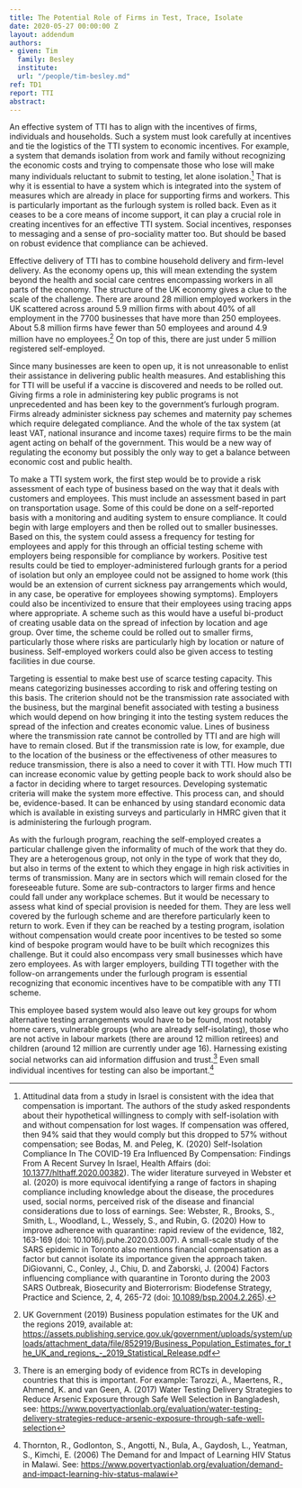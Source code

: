 ```yaml
---
title: The Potential Role of Firms in Test, Trace, Isolate
date: 2020-05-27 00:00:00 Z
layout: addendum
authors:
- given: Tim
  family: Besley
  institute: 
  url: "/people/tim-besley.md"
ref: TD1
report: TTI
abstract: 
---
```


An effective system of TTI has to align with the incentives of firms,
individuals and households. Such a system must look carefully at
incentives and tie the logistics of the TTI system to economic
incentives. For example, a system that demands isolation from work and
family without recognizing the economic costs and trying to compensate
those who lose will make many individuals reluctant to submit to
testing, let alone isolation.[^1] That is why it is essential to have a
system which is integrated into the system of measures which are already
in place for supporting firms and workers. This is particularly
important as the furlough system is rolled back. Even as it ceases to be
a core means of income support, it can play a crucial role in creating
incentives for an effective TTI system. Social incentives, responses to
messaging and a sense of pro-sociality matter too. But should be based
on robust evidence that compliance can be achieved.

Effective delivery of TTI has to combine household delivery and
firm-level delivery. As the economy opens up, this will mean extending
the system beyond the health and social care centres encompassing
workers in all parts of the economy. The structure of the UK economy
gives a clue to the scale of the challenge. There are around 28 million
employed workers in the UK scattered across around 5.9 million firms
with about 40% of all employment in the 7700 businesses that have more
than 250 employees. About 5.8 million firms have fewer than 50 employees
and around 4.9 million have no employees.[^2] On top of this, there are
just under 5 million registered self-employed.

Since many businesses are keen to open up, it is not unreasonable to
enlist their assistance in delivering public health measures. And
establishing this for TTI will be useful if a vaccine is discovered and
needs to be rolled out. Giving firms a role in administering key public
programs is not unprecedented and has been key to the government’s
furlough program. Firms already administer sickness pay schemes and
maternity pay schemes which require delegated compliance. And the whole
of the tax system (at least VAT, national insurance and income taxes)
require firms to be the main agent acting on behalf of the government.
This would be a new way of regulating the economy but possibly the only
way to get a balance between economic cost and public health.

To make a TTI system work, the first step would be to provide a risk
assessment of each type of business based on the way that it deals with
customers and employees. This must include an assessment based in part
on transportation usage. Some of this could be done on a self-reported
basis with a monitoring and auditing system to ensure compliance. It
could begin with large employers and then be rolled out to smaller
businesses. Based on this, the system could assess a frequency for
testing for employees and apply for this through an official testing
scheme with employers being responsible for compliance by workers.
Positive test results could be tied to employer-administered furlough
grants for a period of isolation but only an employee could not be
assigned to home work (this would be an extension of current sickness
pay arrangements which would, in any case, be operative for employees
showing symptoms). Employers could also be incentivized to ensure that
their employees using tracing apps where appropriate. A scheme such as
this would have a useful bi-product of creating usable data on the
spread of infection by location and age group. Over time, the scheme
could be rolled out to smaller firms, particularly those where risks are
particularly high by location or nature of business. Self-employed
workers could also be given access to testing facilities in due course.

Targeting is essential to make best use of scarce testing capacity. This
means categorizing businesses according to risk and offering testing on
this basis. The criterion should not be the transmission rate associated
with the business, but the marginal benefit associated with testing a
business which would depend on how bringing it into the testing system
reduces the spread of the infection and creates economic value. Lines of
business where the transmission rate cannot be controlled by TTI and are
high will have to remain closed. But if the transmission rate is low,
for example, due to the location of the business or the effectiveness of
other measures to reduce transmission, there is also a need to cover it
with TTI. How much TTI can increase economic value by getting people
back to work should also be a factor in deciding where to target
resources. Developing systematic criteria will make the system more
effective. This process can, and should be, evidence-based. It can be
enhanced by using standard economic data which is available in existing
surveys and particularly in HMRC given that it is administering the
furlough program.

As with the furlough program, reaching the self-employed creates a
particular challenge given the informality of much of the work that they
do. They are a heterogenous group, not only in the type of work that
they do, but also in terms of the extent to which they engage in high
risk activities in terms of transmission. Many are in sectors which will
remain closed for the foreseeable future. Some are sub-contractors to
larger firms and hence could fall under any workplace schemes. But it
would be necessary to assess what kind of special provision is needed
for them. They are less well covered by the furlough scheme and are
therefore particularly keen to return to work. Even if they can be
reached by a testing program, isolation without compensation would
create poor incentives to be tested so some kind of bespoke program
would have to be built which recognizes this challenge. But it could
also encompass very small businesses which have zero employees. As with
larger employers, building TTI together with the follow-on arrangements
under the furlough program is essential recognizing that economic
incentives have to be compatible with any TTI scheme.

This employee based system would also leave out key groups for whom
alternative testing arrangements would have to be found, most notably
home carers, vulnerable groups (who are already self-isolating), those
who are not active in labour markets (there are around 12 million
retirees) and children (around 12 million are currently under age 16).
Harnessing existing social networks can aid information diffusion and
trust.[^3] Even small individual incentives for testing can also be
important.[^4]

[^1]: Attitudinal data from a study in Israel is consistent with the
    idea that compensation is important. The authors of the study asked
    respondents about their hypothetical willingness to comply with
    self-isolation with and without compensation for lost wages. If
    compensation was offered, then 94% said that they would comply but
    this dropped to 57% without compensation; see Bodas, M. and Peleg,
    K. (2020) Self-Isolation Compliance In The COVID-19 Era Influenced
    By Compensation: Findings From A Recent Survey In Israel, Health
    Affairs (doi: [10.1377/hlthaff.2020.00382](https://www.healthaffairs.org/doi/full/10.1377/hlthaff.2020.00382)).
    The wider literature surveyed in Webster et al. (2020) is more
    equivocal identifying a range of factors in shaping compliance
    including knowledge about the disease, the procedures used, social
    norms, perceived risk of the disease and financial considerations
    due to loss of earnings. See: Webster, R., Brooks, S., Smith, L.,
    Woodland, L., Wessely, S., and Rubin, G. (2020) How to improve
    adherence with quarantine: rapid review of the evidence, 182,
    163-169 (doi: 10.1016/j.puhe.2020.03.007). A small-scale study of
    the SARS epidemic in Toronto also mentions financial compensation as
    a factor but cannot isolate its importance given the approach taken.
    DiGiovanni, C., Conley, J., Chiu, D. and Zaborski, J. (2004) Factors
    influencing compliance with quarantine in Toronto during the 2003
    SARS Outbreak, Biosecurity and Bioterrorism: Biodefense Strategy,
    Practice and Science, 2, 4, 265-72 (doi: [<span
    class="underline">10.1089/bsp.2004.2.265</span>](https://doi.org/10.1089/bsp.2004.2.265)).

[^2]: UK Government (2019) Business population estimates for the UK and
    the regions 2019, available at: <https://assets.publishing.service.gov.uk/government/uploads/system/uploads/attachment_data/file/852919/Business_Population_Estimates_for_the_UK_and_regions_-_2019_Statistical_Release.pdf>

[^3]: There is an emerging body of evidence from RCTs in developing
    countries that this is important. For example: Tarozzi, A.,
    Maertens, R., Ahmend, K. and van Geen, A. (2017) Water Testing
    Delivery Strategies to Reduce Arsenic Exposure through Safe Well
    Selection in Bangladesh, see: <https://www.povertyactionlab.org/evaluation/water-testing-delivery-strategies-reduce-arsenic-exposure-through-safe-well-selection>

[^4]: Thornton, R., Godlonton, S., Angotti, N., Bula, A., Gaydosh, L.,
    Yeatman, S., Kimchi, E. (2006) The Demand for and Impact of Learning
    HIV Status in Malawi. See: <https://www.povertyactionlab.org/evaluation/demand-and-impact-learning-hiv-status-malawi>
